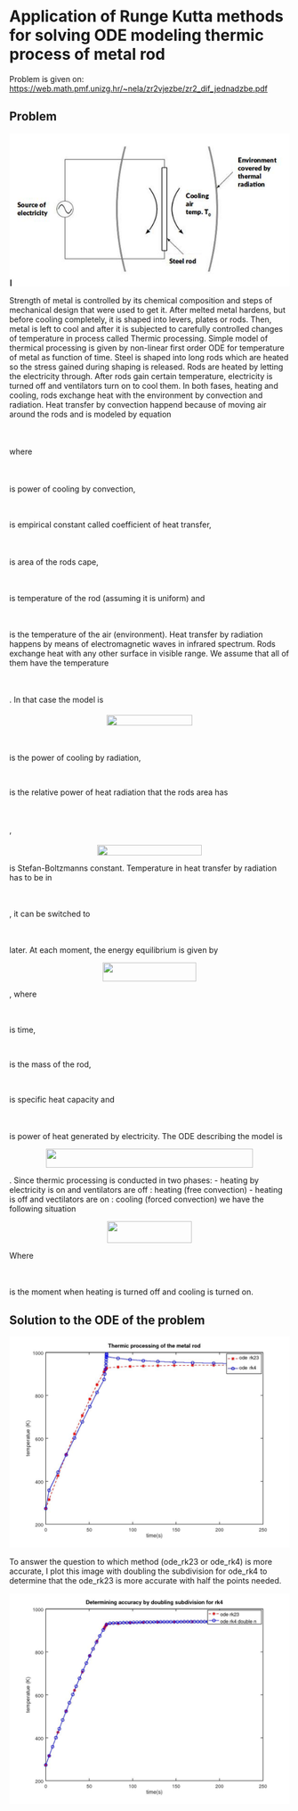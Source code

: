 # Application of Runge Kutta methods for solving ODE modeling thermic process of metal rod

Problem is given on: https://web.math.pmf.unizg.hr/~nela/zr2vjezbe/zr2_dif_jednadzbe.pdf

## Problem
![](problem.jpg?raw=true)

Strength of metal is controlled by its chemical composition and steps of mechanical design that were used to get it. After melted metal hardens, but before cooling completely, it is shaped into levers, plates or rods. Then, metal is left to cool and after it is subjected to carefully controlled changes of temperature in process called Thermic processing. 
Simple model of thermical processing is given by non-linear first order ODE for temperature of metal as function of time.
Steel is shaped into long rods which are heated so the stress gained during shaping is released. Rods are heated by letting the electricity through. After rods gain certain temperature, electricity is turned off and ventilators turn on to cool them. In both fases, heating and cooling, rods exchange heat with the environment by convection and radiation. Heat transfer by convection happend because of moving air around the rods and is modeled by equation
<p align="center"><img src="https://rawgit.com/Qkvad/DifEqModels/master/svgs/7748eecfd3161ea96b6f1750a6f171fb.svg?invert_in_darkmode" align=middle width=139.313955pt height=16.97751pt/></p>
where <p align="center"><img src="https://rawgit.com/Qkvad/DifEqModels/master/svgs/4ba08feb53feec4e905d8dd33a339882.svg?invert_in_darkmode" align=middle width=20.185769999999998pt height=14.3753115pt/></p> is power of cooling by convection, <p align="center"><img src="https://rawgit.com/Qkvad/DifEqModels/master/svgs/be5babd58de2520c9f1c5ea96152f987.svg?invert_in_darkmode" align=middle width=14.943951pt height=11.190893999999998pt/></p> is empirical constant called coefficient of heat transfer, <p align="center"><img src="https://rawgit.com/Qkvad/DifEqModels/master/svgs/3a1ff64c61566c76e350c5c3b3e45186.svg?invert_in_darkmode" align=middle width=19.033905pt height=15.885705pt/></p> is area of the rods cape, <p align="center"><img src="https://rawgit.com/Qkvad/DifEqModels/master/svgs/c1d5631299f1af9861ff7a8dbee8b734.svg?invert_in_darkmode" align=middle width=11.844888pt height=11.190893999999998pt/></p> is temperature of the rod (assuming it is uniform) and <p align="center"><img src="https://rawgit.com/Qkvad/DifEqModels/master/svgs/048e694ea9828356b3f448c5082c0795.svg?invert_in_darkmode" align=middle width=16.098357pt height=13.656621pt/></p> is the temperature of the air (environment). Heat transfer by radiation happens by means of electromagnetic waves in infrared spectrum. Rods exchange heat with any other surface in visible range. We assume that all of them have the temperature <p align="center"><img src="https://rawgit.com/Qkvad/DifEqModels/master/svgs/048e694ea9828356b3f448c5082c0795.svg?invert_in_darkmode" align=middle width=16.098357pt height=13.656621pt/></p>.
In that case the model is
<p align="center"><img src="https://rawgit.com/Qkvad/DifEqModels/master/svgs/f94b405f090d27ff2cbd44071abf4282.svg?invert_in_darkmode" align=middle width=154.65334499999997pt height=18.869894999999996pt/></p>
<p align="center"><img src="https://rawgit.com/Qkvad/DifEqModels/master/svgs/3a89815aa8cb41e8d5ae9fcb76b64634.svg?invert_in_darkmode" align=middle width=19.673939999999998pt height=14.3753115pt/></p> is the power of cooling by radiation, <p align="center"><img src="https://rawgit.com/Qkvad/DifEqModels/master/svgs/21d236a279f3526016d612501034819a.svg?invert_in_darkmode" align=middle width=6.647470499999999pt height=7.051176pt/></p> is the relative power of heat radiation that the rods area has <p align="center"><img src="https://rawgit.com/Qkvad/DifEqModels/master/svgs/02812bed6494da122e07b9c576e12317.svg?invert_in_darkmode" align=middle width=72.312075pt height=16.376943pt/></p>, <p align="center"><img src="https://rawgit.com/Qkvad/DifEqModels/master/svgs/daa2be317846f59d74ea5c5cf51eacab.svg?invert_in_darkmode" align=middle width=187.8756pt height=18.269295pt/></p> is Stefan-Boltzmanns constant.
Temperature in heat transfer by radiation has to be in <p align="center"><img src="https://rawgit.com/Qkvad/DifEqModels/master/svgs/830e483e4c9aecf15ba41eb5180982dc.svg?invert_in_darkmode" align=middle width=22.637504999999997pt height=12.121164pt/></p>, it can be switched to <p align="center"><img src="https://rawgit.com/Qkvad/DifEqModels/master/svgs/511bee02e6a31ff8ecef71d87fa7cf4a.svg?invert_in_darkmode" align=middle width=20.433435pt height=12.121164pt/></p> later. 
At each moment, the energy equilibrium is given by
<p align="center"><img src="https://rawgit.com/Qkvad/DifEqModels/master/svgs/c7d12f8fb8283891494a08d5822d49bf.svg?invert_in_darkmode" align=middle width=168.5277pt height=33.769394999999996pt/></p>,
where <p align="center"><img src="https://rawgit.com/Qkvad/DifEqModels/master/svgs/a5d010ddf25320901476e98c67c1be6c.svg?invert_in_darkmode" align=middle width=5.9139135pt height=10.0731345pt/></p> is time, <p align="center"><img src="https://rawgit.com/Qkvad/DifEqModels/master/svgs/5d55430569d9a949e663776910069118.svg?invert_in_darkmode" align=middle width=14.379172500000001pt height=7.051176pt/></p> is the mass of the rod, <p align="center"><img src="https://rawgit.com/Qkvad/DifEqModels/master/svgs/3e4369eb5baad82d2fe6ee7c7d5c9e4a.svg?invert_in_darkmode" align=middle width=7.087228499999999pt height=7.051176pt/></p> is specific heat capacity and <p align="center"><img src="https://rawgit.com/Qkvad/DifEqModels/master/svgs/5d1de20ab06533cc40530556fa0d50d2.svg?invert_in_darkmode" align=middle width=19.160459999999997pt height=14.3753115pt/></p> is power of heat generated by electricity. 
The ODE describing the model is 
<p align="center"><img src="https://rawgit.com/Qkvad/DifEqModels/master/svgs/967b9cf4974d2e6d003910f97e337d70.svg?invert_in_darkmode" align=middle width=371.6493pt height=33.769394999999996pt/></p>.
Since thermic processing is conducted in two phases:
	- heating by electricity is on and ventilators are off : heating (free convection)
	- heating is off and vectilators are on : cooling (forced convection)
we have the following situation
<p align="center"><img src="https://rawgit.com/Qkvad/DifEqModels/master/svgs/4e2f56101d03077949430d85e7bc5016.svg?invert_in_darkmode" align=middle width=151.207485pt height=39.30498pt/></p>
Where <p align="center"><img src="https://rawgit.com/Qkvad/DifEqModels/master/svgs/a44324a230ff3d52af3abb0b1113271b.svg?invert_in_darkmode" align=middle width=13.5811995pt height=12.5388615pt/></p> is the moment when heating is turned off and cooling is turned on. 




## Solution to the ODE of the problem
![](im1.jpg?raw=true)

To answer the question to which method (ode_rk23 or ode_rk4) is more accurate, I plot this image with doubling the subdivision for ode_rk4 to determine that the ode_rk23 is more accurate with half the points needed. 

![](im2.jpg?raw=true)
